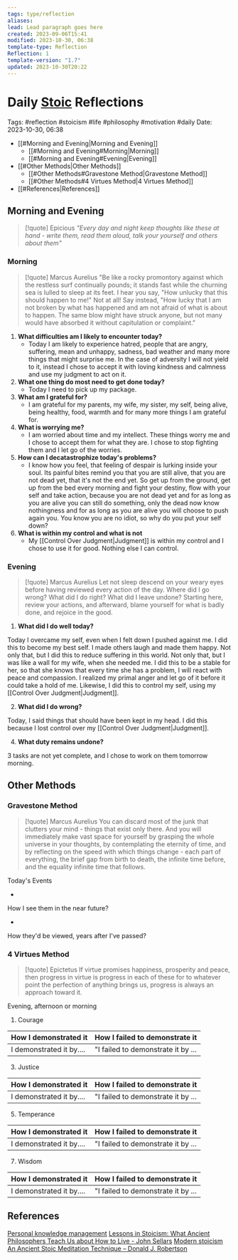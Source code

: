 ```yaml
---
tags: type/reflection
aliases: 
lead: Lead paragraph goes here
created: 2023-09-06T15:41
modified: 2023-10-30, 06:38
template-type: Reflection
Reflection: 1
template-version: "1.7"
updated: 2023-10-30T20:22
---
```



# Daily [Stoic](../SLIP-BOX/Stoicism.md) Reflections

Tags:  #reflection #stoicism #life #philosophy #motivation #daily 
Date: 2023-10-30, 06:38

- [[#Morning and Evening|Morning and Evening]]
	- [[#Morning and Evening#Morning|Morning]]
	- [[#Morning and Evening#Evening|Evening]]
- [[#Other Methods|Other Methods]]
	- [[#Other Methods#Gravestone Method|Gravestone Method]]
	- [[#Other Methods#4 Virtues Method|4 Virtues Method]]
- [[#References|References]]


## Morning and Evening

> [!quote] Epicious 
> _"Every day and night keep thoughts like these at hand - write them, read them aloud, talk your yourself and others about them"_

### Morning

> [!quote] Marcus Aurelius
> "Be like a rocky promontory against which the restless surf continually pounds; it stands fast while the churning sea is lulled to sleep at its feet. I hear you say, "How unlucky that this should happen to me!" Not at all! Say instead, "How lucky that I am not broken by what has happened and am not afraid of what is about to happen. The same blow might have struck anyone, but not many would have absorbed it without capitulation or complaint."

1. **What difficulties am I likely to encounter today?**
	- Today I am likely to experience hatred, people that are angry, suffering, mean and unhappy, sadness, bad weather and many more things that might surprise me. In the case of adversity I will not yield to it, instead I chose to accept it with loving kindness and calmness and use my judgment to act on it.   
2. **What one thing do most need to get done today?**
	- Today I need to pick up my package. 
1. **What am I grateful for?**
	- I am grateful for my parents, my wife, my sister, my self, being alive, being healthy, food, warmth and for many more things I am grateful for. 
2. **What is worrying me?**
	- I am worried about time and my intellect. These things worry me and I chose to accept them for what they are. I chose to stop fighting them and I let go of the worries. 
3. **How can I decatastrophize today's problems?**
	- I know how you feel, that feeling of despair is lurking inside your soul. Its painful bites remind you that you are still alive, that you are not dead yet, that it's not the end yet. So get up from the ground, get up from the bed every morning and fight your destiny, flow with your self and take action, because you are not dead yet and for as long as you are alive you can still do something, only the dead now know nothingness and for as long as you are alive you will choose to push again you. You know you are no idiot, so why do you put your self down? 
4. **What is within my control and what is not**
	- My [[Control Over Judgment|Judgment]] is within my control and I chose to use it for good. Nothing else I can control.

### Evening

> [!quote] Marcus Aurelius
> Let not sleep descend on your weary eyes before having reviewed every action of the day. Where did I go wrong? What did I do right? What did I leave undone? Starting here, review your actions, and afterward, blame yourself for what is badly done, and rejoice in the good.

1. **What did I do well today?**

Today I overcame my self, even when I felt down I pushed against me. I did this to become my best self. I made others laugh and made them happy. Not only that, but I did this to reduce suffering in this world. Not only that, but I was like a wall for my wife, when she needed me. I did this to be a stable for her, so that she knows that every time she has a problem, I will react with peace and compassion. I realized my primal anger and let go of it before it could take a hold of me. Likewise, I did this to control my self, using my [[Control Over Judgment|Judgment]].

2. **What did I do wrong?**

Today, I said things that should have been kept in my head. I did this because I lost control over my [[Control Over Judgment|Judgment]].

4. **What duty remains undone?**

3 tasks are not yet complete, and I chose to work on them tomorrow morning. 

## Other Methods

### Gravestone Method

> [!quote] Marcus Aurelius
> You can discard most of the junk that clutters your mind - things that exist only there. And you will immediately make vast space for yourself by grasping the whole universe in your thoughts, by contemplating the eternity of time, and by reflecting on the speed with which things change - each part of everything, the brief gap from birth to death, the infinite time before, and the equality infinite time that follows. 

Today's Events 

-

How I see them in the near future? 

-

How they'd be viewed, years after I've passed?

### 4 Virtues Method

> [!quote] Epictetus 
> If virtue promises happiness, prosperity and peace, then progress in virtue is progress in each of these for to whatever point the perfection of anything brings us, progress is always an approach toward it.

Evening, afternoon or morning

1. Courage 

| How I demonstrated it  | How I failed to demonstrate it |
| ------------------- | ---------------- |
| I demonstrated it by....                 | "I failed to demonstrate it by ...              |

3. Justice

| How I demonstrated it  | How I failed to demonstrate it |
| ------------------- | ---------------- |
| I demonstrated it by....                 | "I failed to demonstrate it by ...             

5. Temperance

| How I demonstrated it  | How I failed to demonstrate it |
| ------------------- | ---------------- |
| I demonstrated it by....                 | "I failed to demonstrate it by ...             

7. Wisdom

| How I demonstrated it  | How I failed to demonstrate it |
| ------------------- | ---------------- |
| I demonstrated it by....                 | "I failed to demonstrate it by ...             

## References

[Personal knowledge management](Personal%20knowledge%20management.md)
[Lessons in Stoicism: What Ancient Philosophers Teach Us about How to Live - John Sellars](https://books.google.cz/books/about/Lessons_in_Stoicism.html?id=ky84zQEACAAJ&redir_esc=y)
[Modern stoicism](https://modernstoicism.com/)
[An Ancient Stoic Meditation Technique – Donald J. Robertson](https://donaldrobertson.name/2017/03/22/an-ancient-stoic-meditation-technique/)



